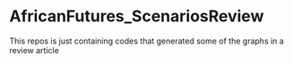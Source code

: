 # AfricanFutures_ScenariosReview
 This repos is just containing codes that generated some of the graphs in a review article
